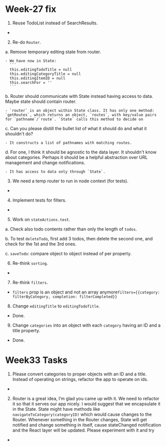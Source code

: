 # Week-27 fix

1. Reuse TodoList instead of SearchResults.

  -

2. Re-do `Router`.

  a. Remove temporary editing state from router.

    - We have now in State:
      ```
      this.editingTodoTitle = null
      this.editingCategoryTitle = null
      this.editingItemID = null
      this.searchFor = ''
      ```
  b. Router should communicate with State instead having access to data. Maybe state should contain router.

    - `router` is an object within State class. It has only one method: `getRoutes`, which returns an object, `routes`, with key/value pairs for `pathname`/`route`. `State` calls this method to decide on 

  c. Can you please distill the bullet list of what it should do and what it shouldn't do?

    - It constructs a list of pathnames with matching routes. 

  d. For one, I think it should be agnostic to the data layer. It shouldn't know about categories. Perhaps it should be a helpful abstraction over URL management and change notifications.

    - It has access to data only through `State`. 

3. We need a temp router to run in node context (for tests).

  -

4. Implement tests for filters.

  -

5. Work on `stateActions.test`.

  a. Check also todo contents rather than only the length of `todos`.

  b. To test `deleteTodo`, first add 3 todos, then delete the second one, and check for the 1st and the 3rd ones.

  c. `saveTodo`: compare object to object instead of per property.

6. Re-think `sorting`.

  -

7. Re-think `filters`.

  - `filters` prop is an object and not an array anymore`filters={{category: filterByCategory, completion: filterCompleted}}`

8. Change `editingTitle` to `editingTodoTitle`.

  - Done. 

9. Change `categories` into an object with each `category` having an ID and a title property.

  - Done. 


# Week33 Tasks

1. Please convert categories to proper objects with an ID and a title. Instead of operating on strings, refactor the app to operate on ids.

  - 

2. Router is a great idea, I’m glad you came up with it. We need to refactor it so that it serves our app nicely. I would suggest that we encapsulate it in the State. State might have methods like `navigateToCategory(categoryID)` which would cause changes to the Router. Whenever something in the Router changes, State will get notified and change something in itself, cause stateChanged notification and the React layer will be updated. Please experiment with it and try

  -

